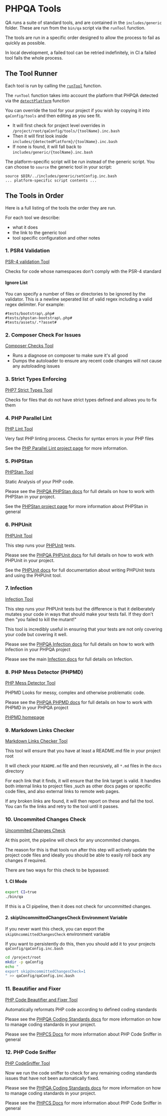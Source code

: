# PHPQA Tools

QA runs a suite of standard tools, and are contained in the `includes/generic` folder. These are run from the `bin/qa` script via the `runTool` function.

The tools are run in a specific order designed to allow the process to fail as quickly as possible.

In local development, a failed tool can be retried indefinitely, in CI a failed tool fails the whole process.

## The Tool Runner

Each tool is run by calling the [`runTool`](./../includes/functions.inc.bash#L30) function.

The `runTool` function takes into account the platform that PHPQA detected via the [`detectPlatform`](./../includes/functions.inc.bash#L7) function

You can override the tool for your project if you wish by copying it into `qaConfig/tools` and then editing as you see fit. 

- It will first check for project level overrides in `/project/root/qaConfig/tools/{toolName}.inc.bash`
- Then it will first look inside `includes/{detectedPlatform}/{toolName}.inc.bash`
- If none is found, it will fall back to `includes/generic/{toolName}.inc.bash`

The platform-specific script will be run instead of the generic script. You can choose to `source` the generic tool in your script:

```
source $DIR/../includes/generic/setConfig.inc.bash
... platform-specific script contents ...
```


## The Tools in Order

Here is a full listing of the tools the order they are run. 

For each tool we describe:

- what it does
- the link to the generic tool
- tool specific configuration and other notes

### 1. PSR4 Validation
[PSR-4 validation Tool](../includes/generic/psr4Validate.inc.bash)

Checks for code whose namespaces don't comply with the PSR-4 standard

#### Ignore List
You can specify a number of files or directories to be ignored by the validator. This is a newline seperated
list of valid regex including a valid regex delimiter. For example:

```
#tests/bootstrap\.php#
#tests/phpstan-bootstrap\.php#
#tests/assets/.*?asset#
```

### 2. Composer Check For Issues

[Composer Checks Tool](../includes/generic/composerChecks.inc.bash)

- Runs a diagnose on composer to make sure it's all good
- Dumps the autoloader to ensure any recent code changes will not cause any autoloading issues

### 3. Strict Types Enforcing

[PHP7 Strict Types Tool](../includes/generic/phpStrictTypes.inc.bash)

Checks for files that do not have strict types defined and allows you to fix them

### 4. PHP Parallel Lint

[PHP Lint Tool](../includes/generic/phpLint.inc.bash)

Very fast PHP linting process. Checks for syntax errors in your PHP files

See the [PHP Parallel Lint project page](https://github.com/JakubOnderka/PHP-Parallel-Lint) for more information.

### 5. PHPStan

[PHPStan Tool](../includes/generic/phpstan.inc.bash)

Static Analysis of your PHP code. 

Please see the [PHPQA PHPStan docs](./tools/phpstan.md) for full details on how to work with PHPStan in your project.

See the [PHPStan project page](https://github.com/phpstan/phpstan) for more information about PHPStan in general

### 6. PHPUnit

[PHPUnit Tool](../includes/generic/phpunit.inc.bash)

This step runs your [PHPUnit](https://github.com/sebastianbergmann/phpunit) tests.

Please see the [PHPQA PHPUnit docs](./tools/phpunit.md) for full details on how to work with PHPUnit in your project.

See the [PHPUnit docs](https://phpunit.readthedocs.io/) for full documentation about writing PHPUnit tests and using the PHPUnit tool.

### 7. Infection

[Infection Tool](./../includes/generic/infection.inc.bash)

This step runs your PHPUnit tests but the difference is that it deliberately mutates your code in ways that should make your tests fail. If they don't then "you failed to kill the mutant!"

This tool is incredibly useful in ensuring that your tests are not only covering your code but covering it well.

Please see the [PHPQA Infection docs](./tools/infection.md) for full details on how to work with Infection in your PHPQA project

Please see the main [Infection docs](https://infection.github.io/guide/) for full details on Infection.

### 8. PHP Mess Detector (PHPMD)

[PHP Mess Detector Tool](../includes/generic/messDetector.inc.bash)
 
PHPMD Looks for messy, complex and otherwise problematic code.

Please see the [PHPQA PHPMD docs](./tools/phpmd.md) for full details on how to work with PHPMD in your PHPQA project

[PHPMD homepage](https://phpmd.org/)

### 9. Markdown Links Checker

[Markdown Links Checker Tool](../includes/generic/markdownLinks.inc.bash)

This tool will ensure that you have at least a README.md file in your project root

It will check your `README.md` file and then recursively, all `*.md` files in the `docs` directory

For each link that it finds, it will ensure that the link target is valid. It handles both internal links to project files ,such as other docs pages or specific code files, and also external links to remote web pages.

If any broken links are found, it will then report on these and fail the tool. You can fix the links and retry to the tool until it passes.

### 10. Uncommited Changes Check

[Uncommited Changes Check](./../includes/functions.inc.bash#L92)

At this point, the pipeline will check for any uncommited changes. 

The reason for this is that tools run after this step will actively update the project code files and ideally you should be able to easily roll back any changes if required.

There are two ways for this check to be bypassed:

#### 1. CI Mode
```bash
export CI=true
./bin/qa
```

If this is a CI pipeline, then it does not check for uncommitted changes.


#### 2. skipUncommittedChangesCheck Environment Variable

If you never want this check, you can export the `skipUncommittedChangesCheck` environment variable

If you want to persistently do this, then you should add it to your projects `qaConfig/qaConfig.inc.bash`

```bash
cd /project/root
mkdir -p qaConfig
echo "
export skipUncommittedChangesCheck=1
" >> qaConfig/qaConfig.inc.bash
```

### 11. Beautifier and Fixer

[PHP Code Beautifier and Fixer Tool](../includes/generic/beautifierFixer.inc.bash)

Automatically reformats PHP code according to defined coding standards

Please see the [PHPQA Coding Standards docs](./coding-standards.md) for more information on how to manage coding standards in your project.

Please see the [PHPCS Docs](https://github.com/squizlabs/PHP_CodeSniffer/wiki) for more information about PHP Code Sniffer in general

### 12. PHP Code Sniffer

[PHP CodeSniffer Tool](../includes/generic/codeSniffer.inc.bash)

Now we run the code sniffer to check for any remaining coding standards issues that have not been automatically fixed.

Please see the [PHPQA Coding Standards docs](./coding-standards.md) for more information on how to manage coding standards in your project.

Please see the [PHPCS Docs](https://github.com/squizlabs/PHP_CodeSniffer/wiki) for more information about PHP Code Sniffer in general 
